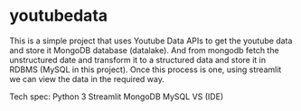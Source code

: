 # youtubedata
This is a simple project that uses Youtube Data APIs to get the youtube data and store it MongoDB database (datalake). And from mongodb fetch the unstructured date and transform it to a structured data and store it in RDBMS (MySQL in this project). Once this process is one, using streamlit we can view the data in the required way. 

Tech spec:
Python 3
Streamlit
MongoDB
MySQL
VS (IDE)
